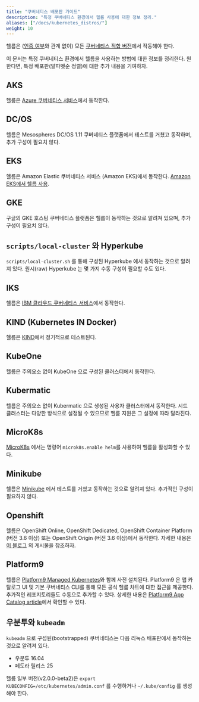 ```yaml
---
title: "쿠버네티스 배포판 가이드"
description: "특정 쿠버네티스 환경에서 헬름 사용에 대한 정보 정리."
aliases: ["/docs/kubernetes_distros/"]
weight: 10
---
```


헬름은 ([인증 여부](https://www.cncf.io/certification/software-conformance/)와 
관계 없이) 모든 [쿠버네티스 적합 버전](https://github.com/cncf/k8s-conformance)에서 
작동해야 한다.

이 문서는 특정 쿠버네티스 환경에서 헬름을 사용하는 방법에 대한 정보를 정리한다.
원한다면, 특정 배포판(알파벳순 정렬)에 
대한 추가 내용을 기여하자.


## AKS

헬름은 [Azure 쿠버네티스 서비스](https://docs.microsoft.com/en-us/azure/aks/kubernetes-helm)에서 
동작한다.

## DC/OS

헬름은 Mesospheres DC/OS 1.11 쿠버네티스 플랫폼에서 테스트를 거쳤고 동작하며,
추가 구성이 필요치 않다.

## EKS

헬름은 Amazon Elastic 쿠버네티스 서비스 (Amazon EKS)에서 동작한다.
[Amazon EKS에서 
헬름 사용](https://docs.aws.amazon.com/eks/latest/userguide/helm.html).

## GKE

구글의 GKE 호스팅 쿠버네티스 플랫폼은 헬름이 동작하는 것으로 
알려져 있으며, 추가 구성이 필요치 않다.

## `scripts/local-cluster` 와 Hyperkube

`scripts/local-cluster.sh` 를 통해 구성된 Hyperkube 에서 동작하는 것으로 알려져 있다.
원시(raw) Hyperkube 는 몇 가지 수동 구성이 필요할 수도 있다.

## IKS

헬름은 [IBM 클라우드 쿠버네티스 서비스](https://cloud.ibm.com/docs/containers?topic=containers-helm)에서 
동작한다.

## KIND (Kubernetes IN Docker)

헬름은 [KIND](https://github.com/kubernetes-sigs/kind)에서 정기적으로 테스트된다.

## KubeOne

헬름은 주의요소 없이 KubeOne 으로 구성된 클러스터에서 동작한다.

## Kubermatic

헬름은 주의요소 없이 Kubermatic 으로 생성된 사용자 클러스터에서 동작한다.
시드 클러스터는 다양한 방식으로 설정될 수 있으므로 헬름 지원은 
그 설정에 따라 달라진다.

## MicroK8s

[MicroK8s](https://microk8s.io) 에서는 명령어 `microk8s.enable helm`를 사용하여 헬름을 활성화할 수 있다.

## Minikube

헬름은 [Minikube](https://github.com/kubernetes/minikube) 에서 테스트를 거쳤고
동작하는 것으로 알려져 있다. 
추가적인 구성이 필요하지 않다.

## Openshift

헬름은 OpenShift Online, OpenShift Dedicated, OpenShift Container Platform (버전 3.6 이상) 또는 
OpenShift Origin (버전 3.6 이상)에서 동작한다.
자세한 내용은 
[이 블로그](https://blog.openshift.com/getting-started-helm-openshift/) 의 게시물을 참조하자.

## Platform9

헬름은 [Platform9 Managed
Kubernetes](https://platform9.com/managed-kubernetes/?utm_source=helm_distro_notes)와 함께 사전 설치된다.
Platform9 은 앱 카탈로그 UI 및 기본 쿠버네티스 CLI를 통해 
모든 공식 헬름 차트에 대한 접근을 제공한다. 추가적인 레포지토리들도 수동으로 추가할 수 있다.
상세한 내용은 [Platform9 App Catalog
article](https://platform9.com/support/deploying-kubernetes-apps-platform9-managed-kubernetes/?utm_source=helm_distro_notes)에서 확인할 수 있다.

## 우분투와 `kubeadm`

`kubeadm` 으로 구성된(bootstrapped) 쿠버네티스는 다음 리눅스 배포판에서 
동작하는 것으로 알려져 있다.

- 우분투 16.04
- 페도라 릴리스 25

헬름 일부 버전(v2.0.0-beta2)은 `export KUBECONFIG=/etc/kubernetes/admin.conf` 를 수행하거나
`~/.kube/config` 를 생성해야 한다.
